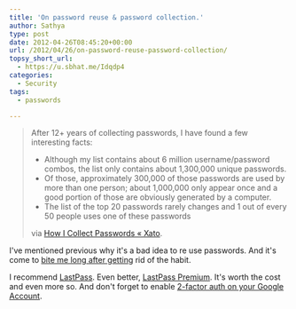 ```yaml
---
title: 'On password reuse & password collection.'
author: Sathya
type: post
date: 2012-04-26T08:45:20+00:00
url: /2012/04/26/on-password-reuse-password-collection/
topsy_short_url:
  - https://u.sbhat.me/Idqdp4
categories:
  - Security
tags:
  - passwords

---
```

> After 12+ years of collecting passwords, I have found a few interesting facts:
> 
>   * Although my list contains about 6 million username/password combos, the list only contains about 1,300,000 unique passwords.
>   * Of those, approximately 300,000 of those passwords are used by more than one person; about 1,000,000 only appear once and a good portion of those are obviously generated by a computer.
>   * The list of the top 20 passwords rarely changes and 1 out of every 50 people uses one of these passwords
> 
> via [How I Collect Passwords « Xato][1].

I've mentioned previous why it's a bad idea to re use passwords. And it's come to <a href="https://techie-buzz.com/gmail/how-playstation-network-attack-password-reuse-and-unmonitored-account-resulted-in-mass-phishing.html" target="_blank">bite me long after getting</a> rid of the habit.

I recommend <a href="https://lastpass.com/" target="_blank">LastPass</a>. Even better, <a href="https://lastpass.com/features_joinpremium.php" target="_blank">LastPass Premium</a>. It's worth the cost and even more so. And don't forget to enable <a href="https://www.codinghorror.com/blog/2012/04/make-your-email-hacker-proof.html" target="_blank">2-factor auth on your Google Account</a>.

 [1]: https://xato.net/passwords/how-i-collect-passwords
